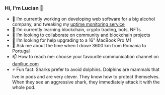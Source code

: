 ### Hi, I'm Lucian 👋

- 🔭 I’m currently working on developing web software for a big alcohol company, and tweaking my [uptime monitoring service](https://monitive.com)
- 🌱 I’m currently learning blockchain, crypto trading, bots, NFTs
- 👯 I’m looking to collaborate on community and blockchain projects
- 🤔 I’m looking for help upgrading to a 16" MacBook Pro M1
- 💬 Ask me about the time when I drove 3600 km from Romania to Portugal
- 📫 How to reach me: choose your favourite communication channel on [daniliuc.com](https://daniliuc.com)
- ⚡ Fun fact: Sharks prefer to avoid dolphins. Dolphins are mammals that live in pods and are very clever. They know how to protect themselves. When they see an aggressive shark, they immediately attack it with the whole pod.

<!--
**dlucian/dlucian** is a ✨ _special_ ✨ repository because its `README.md` (this file) appears on your GitHub profile.

Here are some ideas to get you started:

- 🔭 I’m currently working on ...
- 🌱 I’m currently learning ...
- 👯 I’m looking to collaborate on ...
- 🤔 I’m looking for help with ...
- 💬 Ask me about ...
- 📫 How to reach me: ...
- 😄 Pronouns: ...
- ⚡ Fun fact: ...
-->
